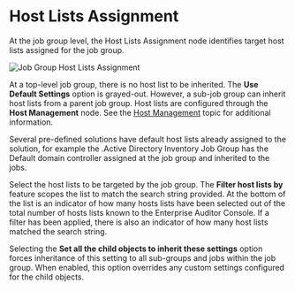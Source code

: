 # Host Lists Assignment

At the job group level, the Host Lists Assignment node identifies target host lists assigned for the
job group.

![Job Group Host Lists Assignment](/img/versioned_docs/accessanalyzer_11.6/accessanalyzer/admin/jobs/group/hostlistassignment.webp)

At a top-level job group, there is no host list to be inherited. The **Use Default Settings** option
is grayed-out. However, a sub-job group can inherit host lists from a parent job group. Host lists
are configured through the **Host Management** node. See the
[Host Management](/docs/accessanalyzer/11.6/accessanalyzer/admin/hostmanagement/overview.md)
topic for additional information.

Several pre-defined solutions have default host lists already assigned to the solution, for example
the .Active Directory Inventory Job Group has the Default domain controller assigned at the job
group and inherited to the jobs.

Select the host lists to be targeted by the job group. The **Filter host lists by** feature scopes
the list to match the search string provided. At the bottom of the list is an indicator of how many
hosts lists have been selected out of the total number of hosts lists known to the Enterprise
Auditor Console. If a filter has been applied, there is also an indicator of how many host lists
matched the search string.

Selecting the **Set all the child objects to inherit these settings** option forces inheritance of
this setting to all sub-groups and jobs within the job group. When enabled, this option overrides
any custom settings configured for the child objects.
